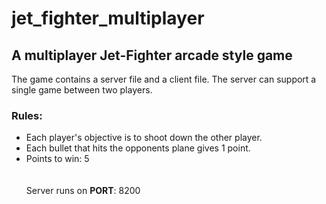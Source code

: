 # jet_fighter_multiplayer
## A multiplayer Jet-Fighter arcade style game
The game contains a server file and a client file. The server can support a single game between two players.<br>
### Rules:
* Each player's objective is to shoot down the other player.
* Each bullet that hits the opponents plane gives 1 point.
* Points to win: 5
<br><br><br>
Server runs on <b>PORT</b>: 8200
